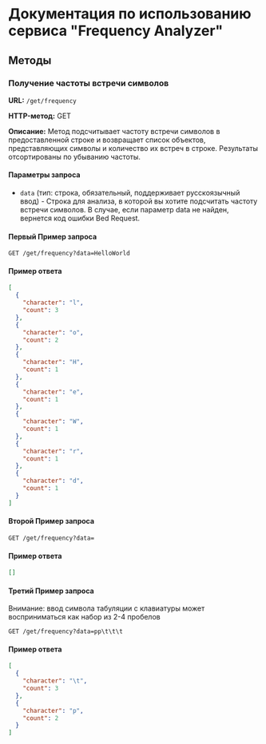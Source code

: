 # Документация по использованию сервиса "Frequency Analyzer"

## Методы

### Получение частоты встречи символов

**URL:** `/get/frequency`

**HTTP-метод:** GET

**Описание:** Метод подсчитывает частоту встречи символов в предоставленной строке и возвращает список объектов, представляющих символы и количество их встреч в строке. Результаты отсортированы по убыванию частоты.

#### Параметры запроса

- `data` (тип: строка, обязательный, поддерживает русскоязычный ввод) - Строка для анализа, в которой вы хотите подсчитать частоту встречи символов. В случае, если параметр data не найден, вернется код ошибки Bed Request.

#### Первый Пример запроса

```http
GET /get/frequency?data=HelloWorld
```

#### Пример ответа

```json
[
  {
    "character": "l",
    "count": 3
  },
  {
    "character": "o",
    "count": 2
  },
  {
    "character": "H",
    "count": 1
  },
  {
    "character": "e",
    "count": 1
  },
  {
    "character": "W",
    "count": 1
  },
  {
    "character": "r",
    "count": 1
  },
  {
    "character": "d",
    "count": 1
  }
]
```

#### Второй Пример запроса

```http
GET /get/frequency?data=
```

#### Пример ответа

```json
[]
```

#### Третий Пример запроса
Внимание: ввод символа табуляции с клавиатуры может восприниматься как набор из 2-4 пробелов

```http
GET /get/frequency?data=pp\t\t\t
```

#### Пример ответа

```json
[
  {
    "character": "\t",
    "count": 3
  },
  {
    "character": "p",
    "count": 2
  }
]
```